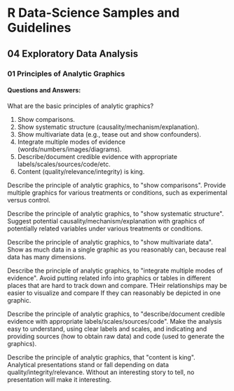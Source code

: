 # R Data-Science Samples and Guidelines
## 04 Exploratory Data Analysis
### 01 Principles of Analytic Graphics
#### Questions and Answers:

What are the basic principles of analytic graphics?
1. Show comparisons.
2. Show systematic structure (causality/mechanism/explanation).
3. Show multivariate data (e.g., tease out and show confounders).
4. Integrate multiple modes of evidence (words/numbers/images/diagrams).
5. Describe/document credible evidence with appropriate labels/scales/sources/code/etc.
6. Content (quality/relevance/integrity) is king.

Describe the principle of analytic graphics, to "show comparisons".
Provide multiple graphics for various treatments or conditions, such as experimental versus control.

Describe the principle of analytic graphics, to "show systematic structure".
Suggest potential causality/mechanism/explanation with graphics of potentially related variables under various treatments or conditions.

Describe the principle of analytic graphics, to "show multivariate data".
Show as much data in a single graphic as you reasonably can, because real data has many dimensions.

Describe the principle of analytic graphics, to "integrate multiple modes of evidence".
Avoid putting related info into graphics or tables in different places that are hard to track down and compare. THeir relationships may be easier to visualize and compare If they can reasonably be depicted in one graphic.

Describe the principle of analytic graphics, to "describe/document credible evidence with appropriate labels/scales/sources/code".
Make the analysis easy to understand, using clear labels and scales, and indicating and providing sources (how to obtain raw data) and code (used to generate the graphics).

Describe the principle of analytic graphics, that "content is king".  
Analytical presentations stand or fall depending on data quality/integrity/relevance. Without an interesting story to tell, no presentation will make it interesting.
